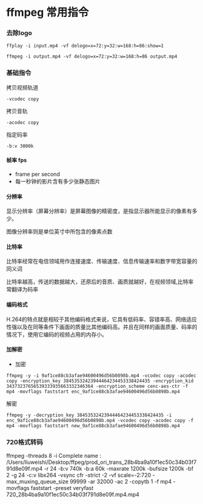 # ffmpeg 常用指令
### 去除logo
```
ffplay -i input.mp4 -vf delogo=x=72:y=32:w=168:h=86:show=1
```
```
ffmpeg -i output.mp4 -vf delogo=x=72:y=32:w=168:h=86 output.mp4
```
### 基础指令
拷贝视频轨道

```
-vcodec copy
```

拷贝音轨

```
-acodec copy
```

指定码率
```
-b:v 3000k
```

#### 帧率 fps
- frame per second
- 每一秒钟的影片含有多少张静态图片

#### 分辨率

显示分辨率（屏幕分辨率）是屏幕图像的精密度，是指显示器所能显示的像素有多少。

图像分辨率则是单位英寸中所包含的像素点数

#### 比特率

比特率经常在电信领域用作连接速度、传输速度、信息传输速率和数字带宽容量的同义词

比特率越高，传送的数据越大，还原后的音质、画质就越好，在视频领域,比特率常翻译为码率

#### 编码格式
H.264的特点就是相较于其他编码格式来说，它具有低码率、容错率高、网络适应性强以及在同等条件下画面的质量比其他编码高。并且在同样的画面质量、码率的情况下，使用它编码的视频占用的内存小。

#### 加解密

- 加密
```
ffmpeg -y -i 9af1ce88cb3afae94600496d56b0898b.mp4 -vcodec copy -acodec copy -encryption_key 38453532423944464234453338424435 -encryption_kid 34373237656539333935663332346364 -encryption_scheme cenc-aes-ctr -f mp4 -movflags faststart enc_9af1ce88cb3afae94600496d56b0898b.mp4
```

解密
```
ffmpeg -y -decryption_key 38453532423944464234453338424435 -i enc_9af1ce88cb3afae94600496d56b0898b.mp4 -vcodec copy -acodec copy -f mp4 -movflags faststart new_9af1ce88cb3afae94600496d56b0898b.mp4
```

### 720格式转码

ffmpeg -threads 8 -i Complete name : /Users/liuweishi/Desktop/ffpeg/prod_ori_trans_28b4ba9a10f1ec50c34b03f791d8e09f.mp4 -r 24 -b:v 740k -b:a 60k -maxrate 1200k -bufsize 1200k -bf 2 -g 24 -c:v libx264 -vsync cfr -strict -2 -vf scale=-2:720 -max_muxing_queue_size 99999 -ar 32000 -ac 2 -copytb 1 -f mp4 -movflags faststart -preset veryfast 720_28b4ba9a10f1ec50c34b03f791d8e09f.mp4.mp4